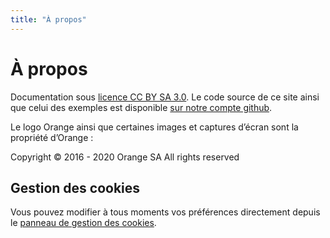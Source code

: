 ```yaml
---
title: "À propos"
---
```


# À propos

Documentation sous [licence CC BY SA 3.0](https://github.com/Orange-OpenSource/a11y-guidelines/blob/master/LICENSE). Le code source de ce site ainsi que celui des exemples est disponible [sur notre compte github](https://github.com/Orange-OpenSource/a11y-guidelines).  

Le logo Orange ainsi que certaines images et captures d’écran sont la propriété d’Orange&nbsp;:  

<span lang="en">Copyright © 2016 - 2020 Orange SA All rights reserved</span>  

## Gestion des cookies

Vous pouvez modifier à tous moments vos préférences directement depuis le <a role="button" href="javascript:tarteaucitron.userInterface.openPanel();">panneau de gestion des cookies</a>.
